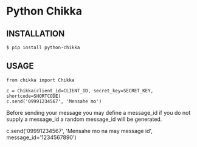 
# Python Chikka #

## INSTALLATION ##

    $ pip install python-chikka

## USAGE ##

    from chikka import Chikka

    c = Chikka(client_id=CLIENT_ID, secret_key=SECRET_KEY, shortcode=SHORTCODE)
    c.send('09991234567', 'Mensahe mo')

Before sending your message you may  define a message_id
if you do not supply a message_id a random message_id will
be generated.

c.send('09991234567', 'Mensahe mo na may message id', message_id='1234567890')



